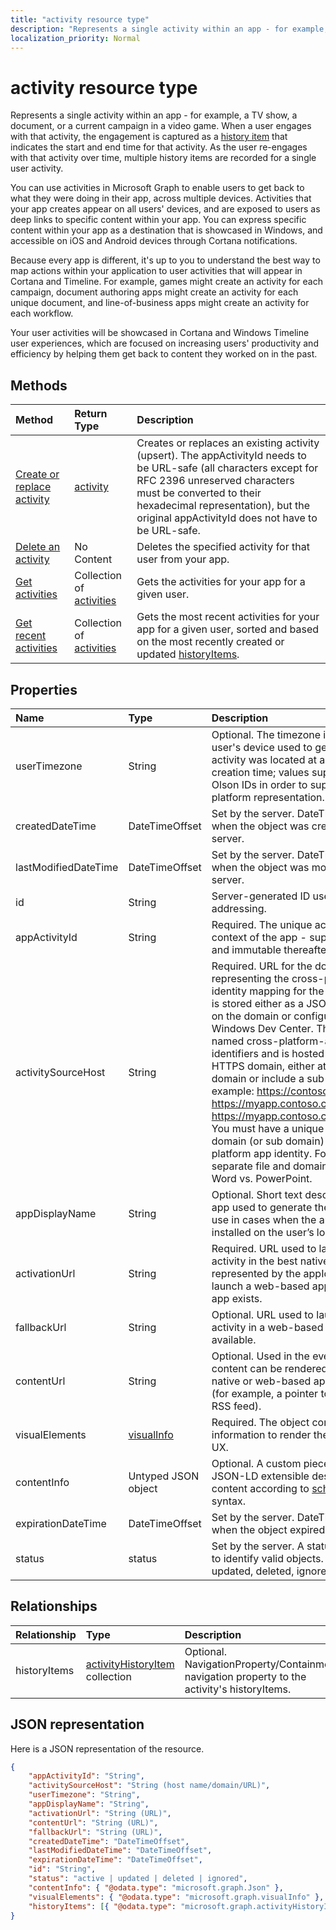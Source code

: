 ```yaml
---
title: "activity resource type"
description: "Represents a single activity within an app - for example, a TV show, a document, or a current campaign in a video game. When a user engages with that activity, the engagement is captured as a history item that indicates the start and end time for that activity. As the user re-engages with that activity over time, multiple history items are recorded for a single user activity."
localization_priority: Normal
---
```


# activity resource type

Represents a single activity within an app - for example, a TV show, a document, or a current campaign in a video game. When a user engages with that activity, the engagement is captured as a [history item](projectrome-historyitem.md) that indicates the start and end time for that activity. As the user re-engages with that activity over time, multiple history items are recorded for a single user activity.

You can use activities in Microsoft Graph to enable users to get back to what they were doing in their app, across multiple devices. Activities that your app creates appear on all users' devices, and are exposed to users as deep links to specific content within your app. You can express specific content within your app as a destination that is showcased in Windows, and accessible on iOS and Android devices through Cortana notifications.

Because every app is different, it's up to you to understand the best way to map actions within your application to user activities that will appear in Cortana and Timeline. For example, games might create an activity for each campaign, document authoring apps might create an activity for each unique document, and line-of-business apps might create an activity for each workflow.

Your user activities will be showcased in Cortana and Windows Timeline user experiences, which are focused on increasing users' productivity and efficiency by helping them get back to content they worked on in the past.

## Methods

|Method | Return Type | Description|
|:------|:------------|:-----------|
|[Create or replace activity](../api/projectrome-put-activity.md) | [activity](projectrome-activity.md) |Creates or replaces an existing activity (upsert). The appActivityId needs to be URL-safe (all characters except for RFC 2396 unreserved characters must be converted to their hexadecimal representation), but the original appActivityId does not have to be URL-safe. |
|[Delete an activity](../api/projectrome-delete-activity.md) | No Content | Deletes the specified activity for that user from your app.|
|[Get activities](../api/projectrome-get-activities.md) | Collection of [activities](projectrome-activity.md) | Gets the activities for your app for a given user.|
|[Get recent activities](../api/projectrome-get-recent-activities.md) | Collection of [activities](projectrome-activity.md) | Gets the most recent activities for your app for a given user, sorted and based on the most recently created or updated [historyItems](projectrome-historyitem.md).|

## Properties

|Name | Type | Description|
|:----|:-----|:-----------|
|userTimezone | String | Optional. The timezone in which the user's device used to generate the activity was located at activity creation time; values supplied as Olson IDs in order to support cross-platform representation.|
|createdDateTime | DateTimeOffset | Set by the server. DateTime in UTC when the object was created on the server. |
|lastModifiedDateTime | DateTimeOffset | Set by the server. DateTime in UTC when the object was modified on the server. |
|id | String | Server-generated ID used for URL addressing.|
|appActivityId | String | Required. The unique activity ID in the context of the app - supplied by caller and immutable thereafter.|
|activitySourceHost | String | Required. URL for the domain representing the cross-platform identity mapping for the app. Mapping is stored either as a JSON file hosted on the domain or configurable via Windows Dev Center. The JSON file is named cross-platform-app-identifiers and is hosted at root of your HTTPS domain, either at the top level domain or include a sub domain. For example: https://contoso.com or https://myapp.contoso.com but NOT https://myapp.contoso.com/somepath. You must have a unique file and domain (or sub domain) per cross-platform app identity. For example, a separate file and domain is needed for Word vs. PowerPoint.|
|appDisplayName | String | Optional. Short text description of the app used to generate the activity for use in cases when the app is not installed on the user’s local device.|
|activationUrl | String | Required. URL used to launch the activity in the best native experience represented by the appId. Might launch a web-based app if no native app exists.|
|fallbackUrl | String | Optional. URL used to launch the activity in a web-based app, if available.|
|contentUrl | String | Optional. Used in the event the content can be rendered outside of a native or web-based app experience (for example, a pointer to an item in an RSS feed).|
|visualElements| [visualInfo](../resources/projectrome-visualinfo.md) | Required. The object containing information to render the activity in the UX.|
|contentInfo | Untyped JSON object | Optional. A custom piece of data - JSON-LD extensible description of content according to [schema.org](https://schema.org) syntax.|
|expirationDateTime | DateTimeOffset | Set by the server. DateTime in UTC when the object expired on the server.|
|status | status | Set by the server. A status code used to identify valid objects. Values: active, updated, deleted, ignored.|

## Relationships

|Relationship | Type | Description|
|:------------|:-----|:-----------|
|historyItems| [activityHistoryItem](../resources/projectrome-historyitem.md) collection | Optional. NavigationProperty/Containment; navigation property to the activity's historyItems.|

## JSON representation

Here is a JSON representation of the resource.

<!-- {
  "blockType": "resource",
  "optionalProperties": [
    "userTimezone",
    "appDisplayName",
    "fallbackUrl",
    "contentUrl",
    "contentInfo",
    "visualElements",
    "historyItems"
  ],
  "baseType": "microsoft.graph.entity",
  "@odata.type": "microsoft.graph.userActivity",
  "@odata.annotations": [
    {
      "capabilities": {
        "countable": false,
        "selectable": false,
        "skippable": false
      }
    }
  ]
}-->

```json
{
    "appActivityId": "String",
    "activitySourceHost": "String (host name/domain/URL)",
    "userTimezone": "String",
    "appDisplayName": "String",
    "activationUrl": "String (URL)",
    "contentUrl": "String (URL)",
    "fallbackUrl": "String (URL)",
    "createdDateTime": "DateTimeOffset",
    "lastModifiedDateTime": "DateTimeOffset",
    "expirationDateTime": "DateTimeOffset",
    "id": "String",
    "status": "active | updated | deleted | ignored",
    "contentInfo": { "@odata.type": "microsoft.graph.Json" },
    "visualElements": { "@odata.type": "microsoft.graph.visualInfo" },
    "historyItems": [{ "@odata.type": "microsoft.graph.activityHistoryItem" }]
}
```

<!-- uuid: 8fcb5dbc-d5aa-4681-8e31-b001d5168d79
2017-06-07 14:57:30 UTC -->
<!-- {
  "type": "#page.annotation",
  "description": "activity resource",
  "keywords": "",
  "section": "documentation",
  "tocPath": ""
}-->
